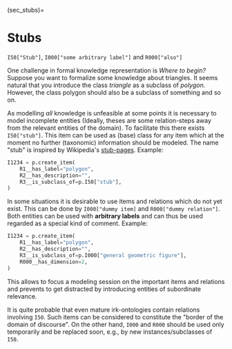 (sec_stubs)=
# Stubs 

`I50["Stub"]`, `I000["some arbitrary label"]` and `R000["also"]`

One challenge in formal knowledge representation is  *Where to begin?* 
Suppose you want to formalize some knowledge about triangles. 
It seems natural that you introduce the class *triangle* as a subclass of *polygon*. 
However, the class polygon should also be a subclass of something and so on.

As modelling *all* knowledge is unfeasible at some points it is necessary to model incomplete entities (Ideally, theses
are some relation-steps away from the relevant entities of the domain). To facilitate this there exists `I50["stub"]`.
This item can be used as (base) class for any item which at the moment no further (taxonomic) information should be
modeled. The name "stub" is inspired by Wikipedia's [stub-pages](https://en.wikipedia.org/wiki/Wikipedia:Stub). Example:


```python
I1234 = p.create_item(
    R1__has_label="polygon",
    R2__has_description="",
    R3__is_subclass_of=p.I50["stub"],
)
```

In some situations it is desirable to use items and relations which do not yet exist. This can be done by `I000["dummy item]` and `R000["dummy relation"]`. Both entities can be used with **arbitrary labels** and can thus be used regarded as a special kind of comment. Example:

```python
I1234 = p.create_item(
    R1__has_label="polygon",
    R2__has_description="",
    R3__is_subclass_of=p.I000["general geometric figure"],
    R000__has_dimension=2,
)

```

This allows to focus a modeling session on the important items and relations and prevents to get distracted by introducing entities of subordinate relevance.

It is quite probable that even mature irk-ontologies contain relations involving `I50`. Such items can be considered to constitute the "border of the domain of discourse". On the other hand, `I000` and `R000` should be used only temporarily and be replaced soon, e.g., by new instances/subclasses of `I50`.
